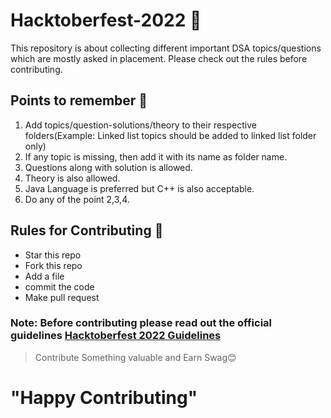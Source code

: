 # Hacktoberfest-2022 🎊
This repository is about collecting different important DSA topics/questions which are mostly asked in placement. Please check out the rules before contributing.
## Points to remember 📢
1. Add topics/question-solutions/theory to their respective folders(Example: Linked list topics should be added to linked list folder only)
2. If any topic is missing, then add it with its name as folder name.
3. Questions along with solution is allowed.
4. Theory is also allowed.
5. Java Language is preferred but C++ is also acceptable. 
6. Do any of the point 2,3,4.

## Rules for Contributing 🎯
- Star this repo
- Fork this repo
- Add a file
- commit the code
- Make pull request

### **Note:** Before contributing please read out the official guidelines [Hacktoberfest 2022 Guidelines](https://hacktoberfest.com/)


> Contribute Something valuable and Earn Swag😊


# "Happy Contributing"

